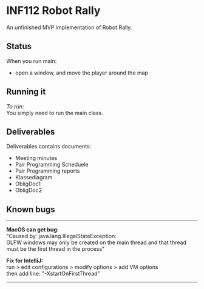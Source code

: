 # INF112 Robot Rally
An unfinished MVP implementation of Robot Rally. 

## Status
When you run main:
- open a window, and move the player around the map


## Running it
*To run:*  
You simply need to run the main class.


## Deliverables

Deliverables contains documents:
- Meeting minutes
- Pair Programming Scheduele
- Pair Programming reports
- Klassediagram
- ObligDoc1
- ObligDoc2


## Known bugs

---
**MacOS can get bug:**  
"Caused by: java.lang.IllegalStateException:\
GLFW windows may only be created on the main thread and that thread must be the first thread in the process"

**Fix for IntelliJ:**  
run > edit configurations > modify options > add VM options\
then add line: "-XstartOnFirstThread"

---

